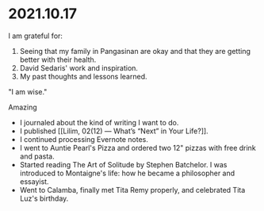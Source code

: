 # 2021.10.17

I am grateful for:

1. Seeing that my family in Pangasinan are okay and that they are getting better with their health.
2. David Sedaris' work and inspiration.
3. My past thoughts and lessons learned.

"I am wise."

Amazing

- I journaled about the kind of writing I want to do.
- I published [[Lilim, 02(12) — What’s “Next” in Your Life?]].
- I continued processing Evernote notes.
- I went to Auntie Pearl's Pizza and ordered two 12" pizzas with free drink and pasta.
- Started reading The Art of Solitude by Stephen Batchelor. I was introduced to Montaigne's life: how he became a philosopher and essayist.
- Went to Calamba, finally met Tita Remy properly, and celebrated Tita Luz's birthday.

